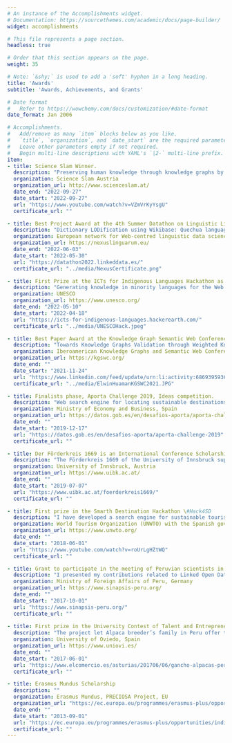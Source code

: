 ```yaml
---
# An instance of the Accomplishments widget.
# Documentation: https://sourcethemes.com/academic/docs/page-builder/
widget: accomplishments

# This file represents a page section.
headless: true

# Order that this section appears on the page.
weight: 35

# Note: `&shy;` is used to add a 'soft' hyphen in a long heading.
title: 'Awards'
subtitle: 'Awards, Achievements, and Grants'

# Date format
#   Refer to https://wowchemy.com/docs/customization/#date-format
date_format: Jan 2006

# Accomplishments.
#   Add/remove as many `item` blocks below as you like.
#   `title`, `organization`, and `date_start` are the required parameters.
#   Leave other parameters empty if not required.
#   Begin multi-line descriptions with YAML's `|2-` multi-line prefix.
item:
- title: Science Slam Winner.
  description: "Preserving human knowledge through knowledge graphs by Elwin Huaman (ScienceSlam2022). [Read more](http://web.archive.org/web/20221205184839/http://www.scienceslam.at/)."
  organization: Science Slam Austria
  organization_url: http://www.scienceslam.at/
  date_end: "2022-09-27"
  date_start: "2022-09-27"
  url: "https://www.youtube.com/watch?v=VZmVrKyYsgU"
  certificate_url: ""

- title: Best Project Award at the 4th Summer Datathon on Linguistic Linked Open Data (SDLLOD-22).
  description: "Dictionary LODification using Wikibase: Quechua language. [Read more](https://datathon2022.linkeddata.es/)."
  organization: European network for Web-centred linguistic data science
  organization_url: https://nexuslinguarum.eu/
  date_end: "2022-06-03"
  date_start: "2022-05-30"
  url: "https://datathon2022.linkeddata.es/"
  certificate_url: "../media/NexusCertificate.png"

- title: First Prize at the ICTs for Indigenous Languages Hackathon as part of the World Summit on the Information Society (WSIS 2022).
  description: "Generating knowledge in minority languages for the Web. [Read more](https://icts-for-indigenous-languages.hackerearth.com/)."
  organization: UNESCO
  organization_url: https://www.unesco.org/
  date_end: "2022-05-10"
  date_start: "2022-04-18"
  url: "https://icts-for-indigenous-languages.hackerearth.com/"
  certificate_url: "../media/UNESCOHack.jpeg"

- title: Best Paper Award at the Knowledge Graph Semantic Web Conference  (KGSWC 2021).
  description: "Towards Knowledge Graphs Validation through Weighted Knowledge Sources. [Read more](https://doi.org/10.1007/978-3-030-91305-2_4)."
  organization: Iberoamerican Knowledge Graphs and Semantic Web Conference
  organization_url: https://kgswc.org/
  date_end: ""
  date_start: "2021-11-24"
  url: "https://www.linkedin.com/feed/update/urn:li:activity:6869395936515248128/"
  certificate_url: "../media/ElwinHuamanKGSWC2021.JPG"

- title: Finalists phase, Aporta Challenge 2019, Ideas competition.
  description: "Web search engine for locating sustainable destinations. It aims to promote responsible and sustainable tourism to preserve the planet. [See more](https://www.youtube.com/watch?v=6KZ5FkUBQlc)."
  organization: Ministry of Economy and Business, Spain
  organization_url: https://datos.gob.es/en/desafios-aporta/aporta-challenge-2019
  date_end: ""
  date_start: "2019-12-17"
  url: "https://datos.gob.es/en/desafios-aporta/aporta-challenge-2019"
  certificate_url: ""

- title: Der Förderkreis 1669 is an International Conference Scholarships for Outstanding Students.
  description: "The Förderkreis 1669 of the University of Innsbruck supports excellent young researchers by funding conference participation."
  organization: University of Innsbruck, Austria
  organization_url: https://www.uibk.ac.at/
  date_end: ""
  date_start: "2019-07-07"
  url: "https://www.uibk.ac.at/foerderkreis1669/"
  certificate_url: ""

- title: First prize in the Smarth Destination Hackathon \#Hack4SD
  description: "I have developed a search engine for sustainable tourism destinations [read more](https://www.youtube.com/watch?v=roUrLgHZtWQ)"
  organization: World Tourism Organization (UNWTO) with the Spanish government
  organization_url: https://www.unwto.org/
  date_end: ""
  date_start: "2018-06-01"
  url: "https://www.youtube.com/watch?v=roUrLgHZtWQ"
  certificate_url: ""

- title: Grant to participate in the meeting of Peruvian scientists in Europe at Berlin, Germany
  description: "I presented my contributions related to Linked Open Data  to the Peruvian scientists community"
  organization: Ministry of Foreign Affairs of Peru, Germany
  organization_url: https://www.sinapsis-peru.org/
  date_end: ""
  date_start: "2017-10-01"
  url: "https://www.sinapsis-peru.org/"
  certificate_url: ""
  
- title: First prize in the University Contest of Talent and Entrepreneurship - CHAMP-U
  description: "The project let Alpaca breeder’s family in Peru offer their houses to visitors [read more](https://www.elcomercio.es/asturias/201706/06/gancho-alpacas-peruanas-20170606000443-v.html)"
  organization: University of Oviedo, Spain
  organization_url: https://www.uniovi.es/
  date_end: ""
  date_start: "2017-06-01"
  url: "https://www.elcomercio.es/asturias/201706/06/gancho-alpacas-peruanas-20170606000443-v.html"
  certificate_url: ""

- title: Erasmus Mundus Scholarship
  description: ""
  organization: Erasmus Mundus, PRECIOSA Project, EU
  organization_url: "https://ec.europa.eu/programmes/erasmus-plus/opportunities/individuals/students/erasmus-mundus-joint-masters-scholarships_en"
  date_end: ""
  date_start: "2013-09-01"
  url: "https://ec.europa.eu/programmes/erasmus-plus/opportunities/individuals/students/erasmus-mundus-joint-masters-scholarships_en"
  certificate_url: ""
---
```

